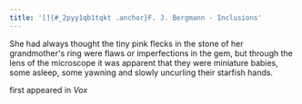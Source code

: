 ```yaml
---
title: '[]{#_2pyy1qb1tqkt .anchor}F. J. Bergmann - Inclusions'
---
```


She had always thought the tiny pink flecks in the stone of her
grandmother's ring were flaws or imperfections in the gem, but through
the lens of the microscope it was apparent that they were miniature
babies, some asleep, some yawning and slowly uncurling their starfish
hands.

first appeared in *Vox*
